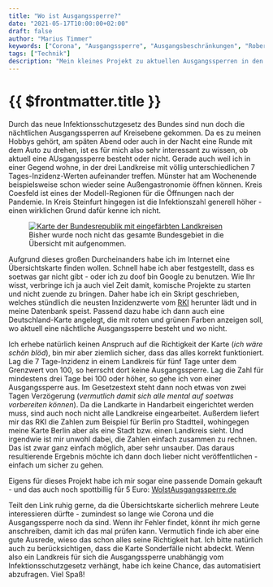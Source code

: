 ```yaml
---
title: "Wo ist Ausgangssperre?"
date: "2021-05-17T10:00:00+02:00"
draft: false
author: "Marius Timmer"
keywords: ["Corona", "Ausgangssperre", "Ausgangsbeschränkungen", "Robert Koch-Institut", "Landkreise"]
tags: ["Technik"]
description: "Mein kleines Projekt zu aktuellen Ausgangssperren in den Landkreisen"
---
```


{{ $frontmatter.title }}
========================

Durch das neue Infektionsschutzgesetz des Bundes sind nun doch die nächtlichen Ausgangssperren auf Kreisebene gekommen. Da es zu meinen Hobbys gehört, am späten Abend oder auch in der Nacht eine Runde mit dem Auto zu drehen, ist es für mich also sehr interessant zu wissen, ob aktuell eine AUsgangssperre besteht oder nicht. Gerade auch weil ich in einer Gegend wohne, in der drei Landkreise mit völlig unterschiedlichen 7 Tages-Inzidenz-Werten aufeinander treffen. Münster hat am Wochenende beispielsweise schon wieder seine Außengastronomie öffnen können. Kreis Coesfeld ist eines der Modell-Regionen für die Öffnungen nach der Pandemie. In Kreis Steinfurt hingegen ist die Infektionszahl generell höher - einen wirklichen Grund dafür kenne ich nicht.

<figure role="group" class="right col3">
    <a href="https://woistausgangssperre.de/" target="_blank">
		<img
	        alt="Karte der Bundesrepublik mit eingefärbten Landkreisen"
	        srcset="/img/coronamap.webp"
	        src="/img/coronamap.webp"
	        />
	</a>
    <figcaption>Bisher wurde noch nicht das gesamte Bundesgebiet in die Übersicht mit aufgenommen.</figcaption>
</figure>

Aufgrund dieses großen Durcheinanders habe ich im Internet eine Übersichtskarte finden wollen. Schnell habe ich aber festgestellt, dass es soetwas gar nicht gibt - oder ich zu doof bin Google zu benutzen. Wie Ihr wisst, verbringe ich ja auch viel Zeit damit, komische Projekte zu starten und nicht zuende zu bringen. Daher habe ich ein Skript geschrieben, welches stündlich die neusten Inzidenzwerte vom <abbr title="Robert Koch-Institut">[RKI](https://www.rki.de/DE/Home/homepage_node.html)</abbr> herunter lädt und in meine Datenbank speist. Passend dazu habe ich dann auch eine Deutschland-Karte angelegt, die mit roten und grünen Farben anzeigen soll, wo aktuell eine nächtliche Ausgangssperre besteht und wo nicht.

Ich erhebe natürlich keinen Anspruch auf die Richtigkeit der Karte (_ich wäre schön blöd_), bin mir aber ziemlich sicher, dass das alles korrekt funktioniert. Lag die 7 Tage-Inzidenz in einem Landkreis für fünf Tage unter dem Grenzwert von 100, so herrscht dort keine Ausgangssperre. Lag die Zahl für mindestens drei Tage bei 100 oder höher, so gehe ich von einer Ausgangssperre aus. Im Gesetzestext steht dann noch etwas von zwei Tagen Verzögerung (_vermutlich damit sich alle mental auf soetwas vorbereiten können_).
Da die Landkarte in Handarbeit eingerichtet werden muss, sind auch noch nicht alle Landkreise eingearbeitet. Außerdem liefert mir das RKI die Zahlen zum Beispiel für Berlin pro Stadtteil, wohingegen meine Karte Berlin aber als eine Stadt bzw. einen Landkreis sieht. Und irgendwie ist mir unwohl dabei, die Zahlen einfach zusammen zu rechnen. Das ist zwar ganz einfach möglich, aber sehr unsauber. Das daraus resultierende Ergebnis möchte ich dann doch lieber nicht veröffentlichen - einfach um sicher zu gehen.

Eigens für dieses Projekt habe ich mir sogar eine passende Domain gekauft - und das auch noch spottbillig für 5 Euro: [WoIstAusgangssperre.de](https://woistausgangssperre.de/)

Teilt den Link ruhig gerne, da die Übersichtskarte sicherlich mehrere Leute interessieren dürfte - zumindest so lange wie Corona und die Ausgangssperre noch da sind. Wenn ihr Fehler findet, könnt ihr mich gerne anschreiben, damit ich das mal prüfen kann. Vermutlich finde ich aber eine gute Ausrede, wieso das schon alles seine Richtigkeit hat. Ich bitte natürlich auch zu berücksichtigen, dass die Karte Sonderfälle nicht abdeckt. Wenn also ein Landkreis für sich die Ausgangssperre unabhängig vom Infektionsschutzgesetz verhängt, habe ich keine Chance, das automatisiert abzufragen. Viel Spaß!
